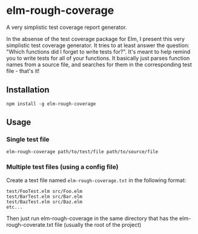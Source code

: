 # elm-rough-coverage
A very simplistic test coverage report generator.

In the absense of the test coverage package for Elm, I present this very simplistic test coverage generator. It tries to at least
answer the question: "Which functions did I forget to write tests for?". It's meant to help remind you to write tests for all of your functions.
It basically just parses function names from a source file, and searches for them in the corresponding test file - that's it!

## Installation
`npm install -g elm-rough-coverage`


## Usage
### Single test file
`elm-rough-coverage path/to/test/file path/to/source/file`

### Multiple test files (using a config file)
Create a text file named `elm-rough-coverage.txt` in the following format:
```
test/FooTest.elm src/Foo.elm
test/BarTest.elm src/Bar.elm
test/BazTest.elm src/Baz.elm
etc...
```
Then just run elm-rough-coverage in the same directory that has the elm-rough-coverate.txt file (usually the root of the project)
